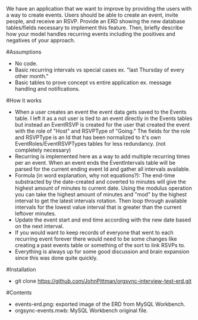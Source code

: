 We have an application that we want to improve by providing the users with a way to create
events. Users should be able to create an event, invite people, and receive an RSVP.
Provide an ERD showing the new database tables/fields necessary to implement this
feature. Then, briefly describe how your model handles recurring events including the
positives and negatives of your approach.

#Assumptions

 - No code.
 - Basic recurring intervals vs special cases ex. "last Thursday of every other month."
 - Basic tables to prove concept vs entire application ex. message handling and notifications.

#How it works

- When a user creates an event the event data gets saved to the Events table. I left it as a not user is tied to an event directly in the Events tables but instead an EventRSVP is created for the user that created the event with the role of "Host" and RSVPType of "Going." The fields for the role and RSVPType is an Id that has been normalized to it's own EventRoles/EventRSVPTypes tables for less redundancy. (not completely necessary)
- Recurring is implemented here as a way to add multiple recurring times per an event. When an event ends the EventIntervals table will be parsed for the current ending event Id and gather all intervals available. 
- Formula (in word explanation, why not equations?): The end-time substracted by the date-created and coverted to minutes will give the highest amount of minutes to current date. Using the modulus operation you can take the highest amount of minutes and "mod" by the highest interval to get the latest intervals rotation. Then loop through available intervals for the lowest value interval that is greater than the current leftover minutes. 
- Update the event start and end time according with the new date based on the next interval.
- If you would want to keep records of everyone that went to each recurring event forever there would need to be some changes like creating a past events table or something of the sort to link RSVPs to. 
- Everything is always up for some good discussion and brain expansion since this was done quite quickly.

#Installation

- git clone https://github.com/JohnPittman/orgsync-interview-test-erd.git

#Contents

- events-erd.png: exported image of the ERD from MySQL Workbench.
- orgsync-events.mwb: MySQL Workbench original file.